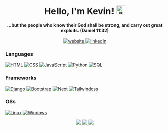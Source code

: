 <h1 align="center">Hello, I'm Kevin! <img src="https://github-production-user-asset-6210df.s3.amazonaws.com/24524555/238178097-766d336d-b87d-44ba-807c-c51de2bc6b4d.gif" width="28px" alt="👋"></h1>

<p align="center">
    <b>...but the people who know their God shall be strong, and carry out great exploits. (Daniel 11:32)</b><br><br>
    <!-- <i>
        Software Engineer in the house!<br>
    </i><br> -->
  <a href="https://www.christianwhocodes.space" target="_blank">
      <img src="https://img.shields.io/badge/Website-blue?style=for-the-badge&logo=website&logoColor=white" alt="website">
  </a>
  <a href="https://www.linkedin.com/in/christianwhocodes" target="_blank">
      <img src="https://img.shields.io/badge/LinkedIn-blue?style=for-the-badge&logo=linkedin&logoColor=white" alt="linkedIn">
  </a>
</p>


### Languages

[![HTML](https://img.shields.io/badge/HTML-black?style=for-the-badge&logo=html5)](https://github.com/christianwhocodes)
[![CSS](https://img.shields.io/badge/CSS-black?style=for-the-badge&logo=css3)](https://github.com/christianwhocodes)
[![JavaScript](https://img.shields.io/badge/Javascript-black?style=for-the-badge&logo=javascript)](https://github.com/christianwhocodes)
[![Python](https://img.shields.io/badge/python-black?style=for-the-badge&logo=python)](https://github.com/christianwhocodes)
[![SQL](https://img.shields.io/badge/sql-black?style=for-the-badge&logo=postgresql)](https://github.com/christianwhocodes)


### Frameworks

[![Django](https://img.shields.io/badge/django-black?style=for-the-badge&logo=django)](https://github.com/christianwhocodes)
[![Bootstrap](https://img.shields.io/badge/bootstrap-black?style=for-the-badge&logo=bootstrap)](https://github.com/christianwhocodes)
[![Next](https://img.shields.io/badge/next.js-black?style=for-the-badge&logo=next.js)](https://github.com/christianwhocodes)
[![Tailwindcss](https://img.shields.io/badge/tailwindcss-black?style=for-the-badge&logo=tailwindcss)](https://github.com/christianwhocodes)


### OSs

[![Linux](https://img.shields.io/badge/linux-black?style=for-the-badge&logo=Linux)](https://github.com/christianwhocodes)
[![Windows](https://img.shields.io/badge/Windows-black?style=for-the-badge&logo=Windows)](https://github.com/christianwhocodes)


<p align="center">
  <a href="https://github.com/christianwhocodes">
    <img src="https://github-profile-summary-cards.vercel.app/api/cards/profile-details?username=christianwhocodes&theme=transparent" />
  </a>
  <a href="https://github.com/christianwhocodes">
    <img src="https://github-readme-streak-stats.herokuapp.com/?user=christianwhocodes&hide_border=true&card_width=338&theme=transparent" />
  </a>
  <a href="https://github.com/christianwhocodes">
    <img src="https://github-profile-summary-cards.vercel.app/api/cards/stats?username=christianwhocodes&theme=transparent" />
  </a>
</p>

<!--
- 🔭 I’m currently working on an vehicle b

- 🌱 I’m currently learning Bootstrap5

- 👯 I’m looking to collaborate on ...
- 🤔 I’m looking for help with ...
- 💬 Ask me about ...
- 📫 How to reach me: ...
- 😄 Pronouns: ...
- ⚡ Fun fact: ...
  -->
